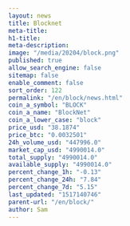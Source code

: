 ```yaml
---
layout: news
title: Blocknet
meta-title: 
h1-title: 
meta-description: 
image: "/media/20204/block.png"
published: true
allow_search_engine: false
sitemap: false
enable_comment: false
sort_order: 122
permalink: "/en/block/news.html"
coin_a_symbol: "BLOCK"
coin_a_name: "BlockNet"
coin_a_lower_case: "block"
price_usd: "38.1874"
price_btc: "0.0032501"
24h_volume_usd: "447996.0"
market_cap_usd: "4990014.0"
total_supply: "4990014.0"
available_supply: "4990014.0"
percent_change_1h: "-0.13"
percent_change_24h: "7.84"
percent_change_7d: "5.15"
last_updated: "1517140746"
parent-url: "/en/block/"
author: Sam
---
```


